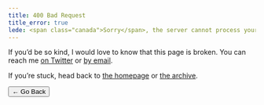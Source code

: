 ```yaml
---
title: 400 Bad Request
title_error: true
lede: <span class="canada">Sorry</span>, the server cannot process your request.
---
```


<div class=" [ box  box--error ] ">
    <p>If you’d be so kind, I would love to know that this page is broken. You can reach me <a href="{{ author.urls.twitter }}">on Twitter</a> or <a href="mailto:{{ author.email }}">by email</a>.</p>
    <p>If you’re stuck, head back to <a href="/">the homepage</a> or <a href="/archive/">the archive</a>.</p>
</div>

<nav class=" [ navigator ] ">
    <button type="button" onclick="history.back(-1)" aria-label="Go back">← Go Back</button>
</nav>
